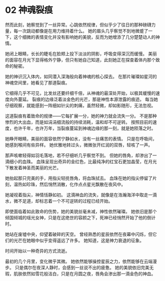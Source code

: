 # 02 神魂裂痕


然而此刻，她察觉到了一丝异常。心跳依然规律，但似乎少了往日的那种磅礴力量，每一次跳动都像是在用力维持着什么。
她的眉头几乎察觉不到地微蹙了一下，这个细微的表情变化并没有影响她的美貌，反而为她增添了几分楚楚动人的神情。

她闭上眼睛，长长的睫毛在脸颊上投下淡淡的阴影，呼吸变得深沉而缓慢。
美丽的面容在月光下显得格外宁静，但只有她自己知道，此刻她正在探查着体内那个致命的秘密。

她的神识沉入体内，如同潜入深海般向着神魂的核心探去。
在那片璀璨如星河的神魂空间里，她看见了那道裂痕。

它细得几乎不可见，比发丝还要纤细千倍，从神魂的最深处开始，以极其缓慢的速度向外蔓延。
裂痕的边缘泛着淡金色的光芒，那是神性本源泄露的痕迹。
每当她仔细观察，就能感到一阵细如针尖的刺痛，虽然轻微，却如影随形，无法忽视。

这道裂痕有着致命的规律——它每扩展一分，她的神力就会流失一分。
不是那种惨烈的大出血，而是如涓涓细流般的持续消耗，温和却不可逆转。
按照目前的速度，也许千年，也许万年，当裂痕蔓延到神魂边缘的那一刻，就是她陨落之时。

她睁开眼睛，美丽的面容依然宁静如水，没有一丝痛苦的表情。
只是在呼吸间，她感到喉间有些异样。
她优雅地转过头，微微张开红润的双唇，轻咳了一声。

那声咳嗽轻得如羽毛落地，若不仔细听几乎察觉不到。
但她的唇角，却渗出了一滴细小的血珠。
血珠呈现出奇异的金红色，比最纯净的红宝石更加晶莹，在月光下散发着神圣而美丽的光芒。

她抬起那只完美的手，用指尖轻抚唇角，将血珠拭去。
血珠在她的指尖停留了片刻，温热如珍珠，然后悄然消散，化作点点星光飘散在夜风中。

她凝视着指尖，神情恬静如初。
这滴神血的流失，就像是在浩瀚海洋中取走一滴水，微不足道，却标志着一个不可逆转的过程已经开始。

即使面临着如此致命的伤势，她的美貌丝毫未减，神性依然璀璨。
她依旧是那个倾国倾城的瑶光女神，只是在这绝世的容颜之下，死神已经悄然开始了他的倒计时。

她站在废墟中央，仰望着破碎的天空。
曾经熟悉的星辰依然在夜幕中闪烁，但它们的光芒在她眼中似乎变得遥远了许多。
她知道，这是神力衰退的征象。

时间开始以一种奇异的方式流逝。

最初的几个月里，变化微乎其微。
她依然能够操控星辰之力，依然能够在云端漫步。
只是偶尔在夜深人静时，会感到一丝说不出的疲惫。
她的美貌依旧完美无瑕，肌肤依然如雪花般洁白，只是在月圆之夜，唇角会渗出那一滴金色的神血。